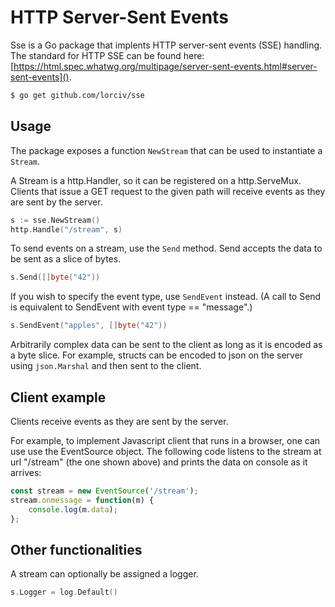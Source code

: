 # HTTP Server-Sent Events

Sse is a Go package that implents HTTP server-sent events (SSE) handling.
The standard for HTTP SSE can be found here: [https://html.spec.whatwg.org/multipage/server-sent-events.html#server-sent-events]().

```sh
$ go get github.com/lorciv/sse
```

## Usage

The package exposes a function `NewStream` that can be used to instantiate a `Stream`.

A Stream is a http.Handler, so it can be registered on a http.ServeMux.
Clients that issue a GET request to the given path will receive events as they are sent by the server.

```go
s := sse.NewStream()
http.Handle("/stream", s)
```

To send events on a stream, use the `Send` method.
Send accepts the data to be sent as a slice of bytes.

```go
s.Send([]byte("42"))
```

If you wish to specify the event type, use `SendEvent` instead.
(A call to Send is equivalent to SendEvent with event type == "message".)

```go
s.SendEvent("apples", []byte("42"))
```

Arbitrarily complex data can be sent to the client as long as it is encoded as a byte slice.
For example, structs can be encoded to json on the server using `json.Marshal` and then sent to the client.

## Client example

Clients receive events as they are sent by the server.

For example, to implement Javascript client that runs in a browser, one can use use the EventSource object.
The following code listens to the stream at url "/stream" (the one shown above) and prints the data on console as it arrives:

```js
const stream = new EventSource('/stream');
stream.onmessage = function(m) {
    console.log(m.data);
};
```

## Other functionalities

A stream can optionally be assigned a logger.

```go
s.Logger = log.Default()
```
